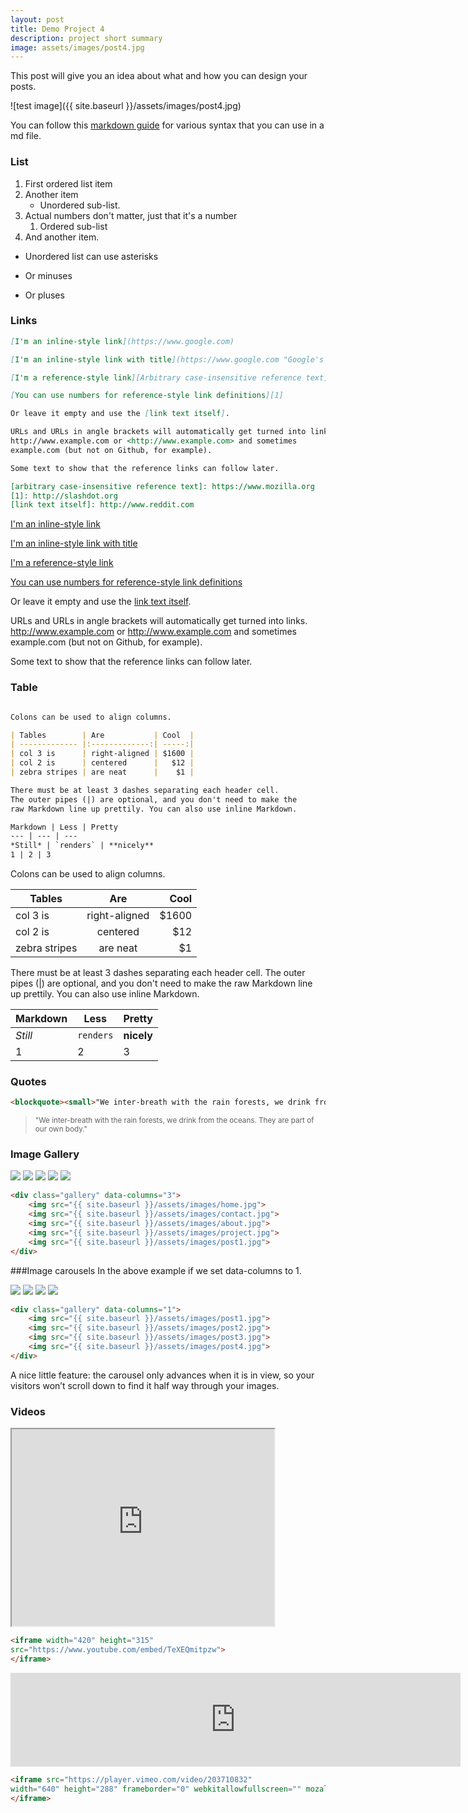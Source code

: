 ```yaml
---
layout: post
title: Demo Project 4
description: project short summary
image: assets/images/post4.jpg
---
```

This post will give you an idea about what and how you can design your posts.

![test image]({{ site.baseurl }}/assets/images/post4.jpg)

You can follow this [markdown guide](https://www.markdownguide.org/basic-syntax/) for various syntax that you can use in a md file.
### List 
1. First ordered list item
2. Another item
    * Unordered sub-list. 
1. Actual numbers don't matter, just that it's a number
    1. Ordered sub-list
4. And another item.  

* Unordered list can use asterisks
- Or minuses
+ Or pluses

### Links

```md
[I'm an inline-style link](https://www.google.com)

[I'm an inline-style link with title](https://www.google.com "Google's Homepage")

[I'm a reference-style link][Arbitrary case-insensitive reference text]

[You can use numbers for reference-style link definitions][1]

Or leave it empty and use the [link text itself].

URLs and URLs in angle brackets will automatically get turned into links. 
http://www.example.com or <http://www.example.com> and sometimes 
example.com (but not on Github, for example).

Some text to show that the reference links can follow later.

[arbitrary case-insensitive reference text]: https://www.mozilla.org
[1]: http://slashdot.org
[link text itself]: http://www.reddit.com
```
[I'm an inline-style link](https://www.google.com)

[I'm an inline-style link with title](https://www.google.com "Google's Homepage")

[I'm a reference-style link][Arbitrary case-insensitive reference text]

[You can use numbers for reference-style link definitions][1]

Or leave it empty and use the [link text itself].

URLs and URLs in angle brackets will automatically get turned into links. 
http://www.example.com or <http://www.example.com> and sometimes 
example.com (but not on Github, for example).

Some text to show that the reference links can follow later.

[arbitrary case-insensitive reference text]: https://www.mozilla.org
[1]: http://slashdot.org
[link text itself]: http://www.reddit.com


### Table

```md

Colons can be used to align columns.

| Tables        | Are           | Cool  |
| ------------- |:-------------:| -----:|
| col 3 is      | right-aligned | $1600 |
| col 2 is      | centered      |   $12 |
| zebra stripes | are neat      |    $1 |

There must be at least 3 dashes separating each header cell.
The outer pipes (|) are optional, and you don't need to make the 
raw Markdown line up prettily. You can also use inline Markdown.

Markdown | Less | Pretty
--- | --- | ---
*Still* | `renders` | **nicely**
1 | 2 | 3

```
Colons can be used to align columns.

| Tables        | Are           | Cool  |
| ------------- |:-------------:| -----:|
| col 3 is      | right-aligned | $1600 |
| col 2 is      | centered      |   $12 |
| zebra stripes | are neat      |    $1 |

There must be at least 3 dashes separating each header cell.
The outer pipes (|) are optional, and you don't need to make the 
raw Markdown line up prettily. You can also use inline Markdown.

Markdown | Less | Pretty
--- | --- | ---
*Still* | `renders` | **nicely**
1 | 2 | 3

### Quotes
```md
<blockquote><small>"We inter-breath with the rain forests, we drink from the oceans.  They are part of our own body."</small></blockquote>
```
<blockquote><small>"We inter-breath with the rain forests, we drink from the oceans.  They are part of our own body."</small></blockquote>

### Image Gallery

<div class="gallery" data-columns="3">
    <img src="{{ site.baseurl }}/assets/images/home.jpg">
    <img src="{{ site.baseurl }}/assets/images/contact.jpg">
    <img src="{{ site.baseurl }}/assets/images/about.jpg">
    <img src="{{ site.baseurl }}/assets/images/project.jpg">
    <img src="{{ site.baseurl }}/assets/images/post1.jpg">
</div>

```html
<div class="gallery" data-columns="3">
    <img src="{{ site.baseurl }}/assets/images/home.jpg">
    <img src="{{ site.baseurl }}/assets/images/contact.jpg">
    <img src="{{ site.baseurl }}/assets/images/about.jpg">
    <img src="{{ site.baseurl }}/assets/images/project.jpg">
    <img src="{{ site.baseurl }}/assets/images/post1.jpg">
</div>
```

###Image carousels
In the above example if we set data-columns to 1.

<div class="gallery" data-columns="1">
    <img src="{{ site.baseurl }}/assets/images/post1.jpg">
    <img src="{{ site.baseurl }}/assets/images/post2.jpg">
    <img src="{{ site.baseurl }}/assets/images/post3.jpg">
    <img src="{{ site.baseurl }}/assets/images/post4.jpg">
</div>

```html
<div class="gallery" data-columns="1">
    <img src="{{ site.baseurl }}/assets/images/post1.jpg">
    <img src="{{ site.baseurl }}/assets/images/post2.jpg">
    <img src="{{ site.baseurl }}/assets/images/post3.jpg">
    <img src="{{ site.baseurl }}/assets/images/post4.jpg">
</div>
```

A nice little feature: the carousel only advances when it is in view, so your visitors won’t scroll down to find it half way through your images.

### Videos

<iframe width="420" height="315"
src="https://www.youtube.com/embed/TeXEQmitpzw">
</iframe>


```html
<iframe width="420" height="315"
src="https://www.youtube.com/embed/TeXEQmitpzw">
</iframe>
```

<iframe src="https://player.vimeo.com/video/203710832" 
width="720" frameborder="0" webkitallowfullscreen="" mozallowfullscreen="" allowfullscreen="">
</iframe>

```html
<iframe src="https://player.vimeo.com/video/203710832" 
width="640" height="288" frameborder="0" webkitallowfullscreen="" mozallowfullscreen="" allowfullscreen="">
</iframe>
```